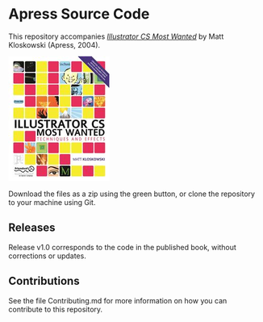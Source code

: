 # Apress Source Code

This repository accompanies [*Illustrator CS Most Wanted*](http://www.apress.com/9781590593721) by Matt Kloskowski (Apress, 2004).

![Cover image](9781590593721.jpg)

Download the files as a zip using the green button, or clone the repository to your machine using Git.

## Releases

Release v1.0 corresponds to the code in the published book, without corrections or updates.

## Contributions

See the file Contributing.md for more information on how you can contribute to this repository.
